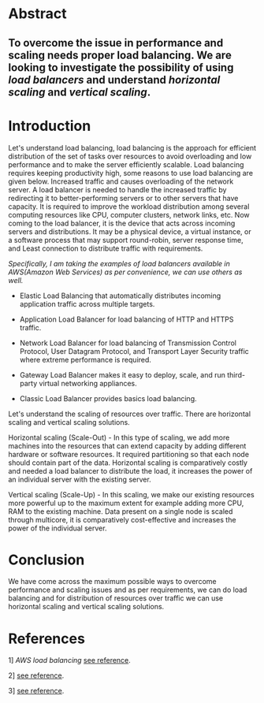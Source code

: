  # Abstract
 
## To overcome the issue in performance and scaling needs proper load balancing. We are looking to investigate the possibility of using *load balancers* and understand *horizontal scaling* and *vertical scaling*.

# Introduction

Let's understand load balancing, load balancing is the approach for efficient distribution of the set of tasks
over resources to avoid overloading and low performance and to make the server efficiently scalable.
Load balancing requires keeping productivity high, some reasons to use load balancing are given below.
     Increased traffic and causes overloading of the network server.
A load balancer is needed to handle the increased traffic by redirecting it to better-performing servers or to other servers that have capacity. It is required to improve the workload distribution among several computing resources like CPU, computer clusters, network links, etc.
Now coming to the load balancer, it is the device that acts across incoming servers and distributions. 
It may be a physical device, a virtual instance, or a software process that may support round-robin, 
server response time, and Least connection to distribute traffic with requirements. 

*Specifically, I am taking the examples of load balancers available in AWS(Amazon Web Services) 
as per convenience, we can use others as well.*

* Elastic Load Balancing that automatically distributes incoming application traffic across multiple targets. 

* Application Load Balancer for load balancing of HTTP and HTTPS traffic. 

* Network Load Balancer for load balancing of Transmission Control Protocol, User Datagram Protocol, and Transport Layer Security traffic where extreme performance is required.

* Gateway Load Balancer makes it easy to deploy, scale, and run third-party virtual networking appliances.

* Classic Load Balancer provides basics load balancing.

Let's understand the scaling of resources over traffic. There are horizontal scaling and vertical scaling solutions.

Horizontal scaling (Scale-Out) -
In this type of scaling, we add more machines into the resources that can extend capacity by 
adding different hardware or software resources. 
It required partitioning so that each node should contain part of the data.
Horizontal scaling is comparatively costly and needed a load balancer to distribute the load, 
it increases the power of an individual server with the existing server.

Vertical scaling (Scale-Up) - 
In this scaling, we make our existing resources more powerful up to the maximum extent for example adding more CPU, RAM to the existing machine. Data present on a single node is scaled through multicore, 
it is comparatively cost-effective and increases the power of the individual server.

                                                     
# Conclusion

We have come across the maximum possible ways to overcome performance and scaling issues 
and as per requirements, we can do load balancing and for distribution of resources over traffic we can 
use horizontal scaling and vertical scaling solutions.

                                                      
# References

1] *AWS load balancing* [see reference](https://aws.amazon.com/elasticloadbalancing/?whats-new-cards-elb.sort-by=item.additionalFields.postDateTime&whats-new-cards-elb.sort-order=desc).

2] [see reference](https://www.nginx.com/resources/glossary/load-balancing/). 

3] [see reference](https://www.redswitches.com/blog/difference-between-horizontal-vertical-scaling/).










